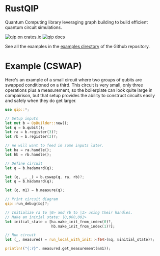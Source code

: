 # RustQIP

Quantum Computing library leveraging graph building to build efficient quantum circuit
simulations.

[![qip on crates.io](https://img.shields.io/crates/v/qip.svg)](https://crates.io/crates/qip)
[![qip docs](https://img.shields.io/badge/docs-docs.rs-orange.svg)](https://docs.rs/qip)

See all the examples in the [examples directory](https://github.com/Renmusxd/RustQIP/tree/master/examples) of the Github repository.

# Example (CSWAP)
Here's an example of a small circuit where two groups of qubits are swapped conditioned on a
third. This circuit is very small, only three operations plus a measurement, so the boilerplate
can look quite large in compairison, but that setup provides the ability to construct circuits
easily and safely when they do get larger.
```rust
use qip::*;

// Setup inputs
let mut b = OpBuilder::new();
let q = b.qubit();
let ra = b.register(3)?;
let rb = b.register(3)?;

// We will want to feed in some inputs later.
let ha = ra.handle();
let hb = rb.handle();

// Define circuit
let q = b.hadamard(q);

let (q, _, _) = b.cswap(q, ra, rb)?;
let q = b.hadamard(q);

let (q, m1) = b.measure(q);

// Print circuit diagram
qip::run_debug(&q)?;

// Initialize ra to |0> and rb to |1> using their handles.
// Make an initial state: |0,000,001>
let initial_state = [ha.make_init_from_index(0)?,
                     hb.make_init_from_index(1)?];

// Run circuit
let (_, measured) = run_local_with_init::<f64>(&q, &initial_state)?;

println!("{:?}", measured.get_measurement(&m1));
```

